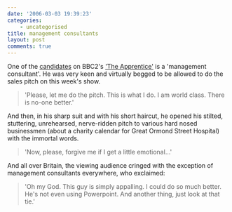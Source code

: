 ```yaml
---
date: '2006-03-03 19:39:23'
categories:
    - uncategorised
title: management consultants
layout: post
comments: true
---
```

One of the
[candidates](http://www.bbc.co.uk/apprentice/candidates/mani.shtml) on
BBC2's ['The Apprentice'](http://www.bbc.co.uk/apprentice/) is a
'management consultant'. He was very keen and virtually begged to be
allowed to do the sales pitch on this week's show.

> 'Please, let me do the pitch. This is what I do. I am world class.
> There is no-one better.'

And then, in his sharp suit and with his short haircut, he opened his
stilted, stuttering, unrehearsed, nerve-ridden pitch to various hard
nosed businessmen (about a charity calendar for Great Ormond Street
Hospital) with the immortal words.

> 'Now, please, forgive me if I get a little emotional...'

And all over Britain, the viewing audience cringed with the exception of
management consultants everywhere, who exclaimed:

> 'Oh my God. This guy is simply appalling. I could do so much better.
> He's not even using Powerpoint. And another thing, just look at that
> tie.'
